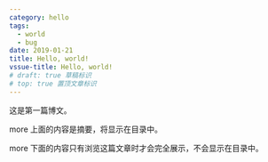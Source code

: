 ```yaml
---
category: hello
tags:
  - world
  - bug
date: 2019-01-21
title: Hello, world!
vssue-title: Hello, world!
# draft: true 草稿标识
# top: true 置顶文章标识
---
```


这是第一篇博文。

more 上面的内容是摘要，将显示在目录中。

<!-- more -->

more 下面的内容只有浏览这篇文章时才会完全展示，不会显示在目录中。